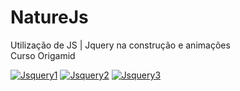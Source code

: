 # NatureJs
Utilização de JS | Jquery na construção e animações <br>
Curso Origamid 

<a href="https://ibb.co/MVpj9fW"><img src="https://i.ibb.co/swQDtCk/Jsquery1.jpg" alt="Jsquery1" border="0"></a>
<a href="https://ibb.co/m9zKvRG"><img src="https://i.ibb.co/2vKr8Fy/Jsquery2.jpg" alt="Jsquery2" border="0"></a>
<a href="https://ibb.co/R26D2CY"><img src="https://i.ibb.co/4WSVWjK/Jsquery3.jpg" alt="Jsquery3" border="0"></a>
